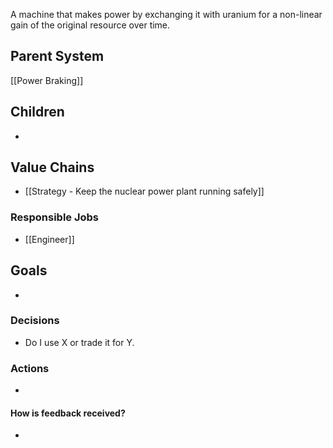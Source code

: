 A machine that makes power by exchanging it with uranium for a non-linear gain of the original resource over time.
## Parent System
[[Power Braking]]
## Children
- 
## Value Chains
- [[Strategy - Keep the nuclear power plant running safely]]
### Responsible Jobs
- [[Engineer]]
## Goals
- 
### Decisions
- Do I use X or trade it for Y.
### Actions
- 
#### How is feedback received?
- 
